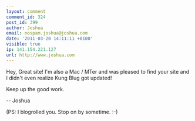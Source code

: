 ```yaml
---
layout: comment
comment_id: 324
post_id: 399
author: Joshua
email: nospam.joshua@joshua.com
date: '2011-03-20 14:11:11 +0100'
visible: true
ip: 141.154.221.127
url: http://www.joshua.com
---
```

Hey, Great site! I'm also a Mac / MTer and was pleased to find your site and I didn't even realize Kung Blug got updated!



Keep up the good work.



-- Joshua



(PS: I blogrolled you. Stop on by sometime. :-)

